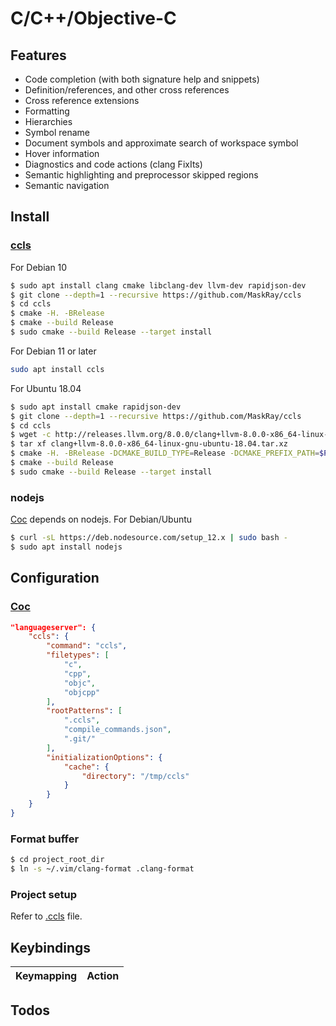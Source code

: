 # C/C++/Objective-C

## Features

- Code completion (with both signature help and snippets)
- Definition/references, and other cross references
- Cross reference extensions
- Formatting
- Hierarchies
- Symbol rename
- Document symbols and approximate search of workspace symbol
- Hover information
- Diagnostics and code actions (clang FixIts)
- Semantic highlighting and preprocessor skipped regions
- Semantic navigation

## Install

### [ccls](https://github.com/MaskRay/ccls)

For Debian 10

```sh
$ sudo apt install clang cmake libclang-dev llvm-dev rapidjson-dev
$ git clone --depth=1 --recursive https://github.com/MaskRay/ccls
$ cd ccls
$ cmake -H. -BRelease
$ cmake --build Release
$ sudo cmake --build Release --target install
```

For Debian 11 or later

```sh
sudo apt install ccls
```

For Ubuntu 18.04

```sh
$ sudo apt install cmake rapidjson-dev
$ git clone --depth=1 --recursive https://github.com/MaskRay/ccls
$ cd ccls
$ wget -c http://releases.llvm.org/8.0.0/clang+llvm-8.0.0-x86_64-linux-gnu-ubuntu-18.04.tar.xz
$ tar xf clang+llvm-8.0.0-x86_64-linux-gnu-ubuntu-18.04.tar.xz
$ cmake -H. -BRelease -DCMAKE_BUILD_TYPE=Release -DCMAKE_PREFIX_PATH=$PWD/clang+llvm-8.0.0-x86_64-linux-gnu-ubuntu-18.04
$ cmake --build Release
$ sudo cmake --build Release --target install
```

### nodejs

[Coc](https://github.com/neoclide/coc.nvim) depends on nodejs. For Debian/Ubuntu

```sh
$ curl -sL https://deb.nodesource.com/setup_12.x | sudo bash -
$ sudo apt install nodejs
```

## Configuration

### [Coc](https://github.com/neoclide/coc.nvim)

```json
"languageserver": {
    "ccls": {
        "command": "ccls",
        "filetypes": [
            "c",
            "cpp",
            "objc",
            "objcpp"
        ],
        "rootPatterns": [
            ".ccls",
            "compile_commands.json",
            ".git/"
        ],
        "initializationOptions": {
            "cache": {
                "directory": "/tmp/ccls"
            }
        }
    }
}
```

### Format buffer

```sh
$ cd project_root_dir
$ ln -s ~/.vim/clang-format .clang-format
```

### Project setup

Refer to [.ccls](https://github.com/MaskRay/ccls/wiki/Project-Setup#ccls-file) file.

## Keybindings

| Keymapping | Action               |
|:----------:|----------------------|

## Todos
